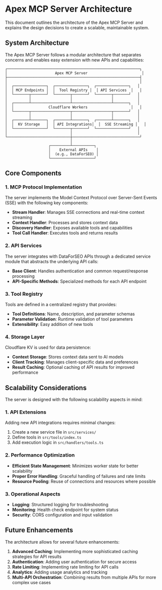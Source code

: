# Apex MCP Server Architecture

This document outlines the architecture of the Apex MCP Server and explains the design decisions to create a scalable, maintainable system.

## System Architecture

The Apex MCP Server follows a modular architecture that separates concerns and enables easy extension with new APIs and capabilities:

```
┌─────────────────────────────────────────────────────────────┐
│                      Apex MCP Server                         │
├─────────────────────────────────────────────────────────────┤
│                                                             │
│  ┌───────────────┐  ┌───────────────┐  ┌───────────────┐   │
│  │ MCP Endpoints │  │  Tool Registry │  │ API Services  │   │
│  └───────┬───────┘  └───────┬───────┘  └───────┬───────┘   │
│          │                  │                  │           │
│  ┌───────┴──────────────────┴──────────────────┴───────┐   │
│  │                Cloudflare Workers                    │   │
│  └───────┬──────────────────┬──────────────────┬───────┘   │
│          │                  │                  │           │
│  ┌───────┴───────┐  ┌───────┴───────┐  ┌───────┴───────┐   │
│  │  KV Storage   │  │ API Integrations│  │  SSE Streaming │   │
│  └───────────────┘  └───────┬───────┘  └───────────────┘   │
│                             │                              │
└─────────────────────────────┼───────────────────────────────┘
                              │
                    ┌─────────┴──────────┐
                    │    External APIs    │
                    │  (e.g., DataForSEO) │
                    └────────────────────┘
```

## Core Components

### 1. MCP Protocol Implementation

The server implements the Model Context Protocol over Server-Sent Events (SSE) with the following key components:

- **Stream Handler**: Manages SSE connections and real-time context streaming
- **Context Handler**: Processes and stores context data
- **Discovery Handler**: Exposes available tools and capabilities
- **Tool Call Handler**: Executes tools and returns results

### 2. API Services

The server integrates with DataForSEO APIs through a dedicated service module that abstracts the underlying API calls:

- **Base Client**: Handles authentication and common request/response processing
- **API-Specific Methods**: Specialized methods for each API endpoint

### 3. Tool Registry

Tools are defined in a centralized registry that provides:

- **Tool Definitions**: Name, description, and parameter schemas
- **Parameter Validation**: Runtime validation of tool parameters
- **Extensibility**: Easy addition of new tools

### 4. Storage Layer

Cloudflare KV is used for data persistence:

- **Context Storage**: Stores context data sent to AI models
- **Client Tracking**: Manages client-specific data and preferences
- **Result Caching**: Optional caching of API results for improved performance

## Scalability Considerations

The server is designed with the following scalability aspects in mind:

### 1. API Extensions

Adding new API integrations requires minimal changes:

1. Create a new service file in `src/services/`
2. Define tools in `src/tools/index.ts`
3. Add execution logic in `src/handlers/tools.ts`

### 2. Performance Optimization

- **Efficient State Management**: Minimizes worker state for better scalability
- **Proper Error Handling**: Graceful handling of failures and rate limits
- **Resource Pooling**: Reuse of connections and resources where possible

### 3. Operational Aspects

- **Logging**: Structured logging for troubleshooting
- **Monitoring**: Health check endpoint for system status
- **Security**: CORS configuration and input validation

## Future Enhancements

The architecture allows for several future enhancements:

1. **Advanced Caching**: Implementing more sophisticated caching strategies for API results
2. **Authentication**: Adding user authentication for secure access
3. **Rate Limiting**: Implementing rate limiting for API calls
4. **Analytics**: Adding usage analytics and tracking
5. **Multi-API Orchestration**: Combining results from multiple APIs for more complex use cases 